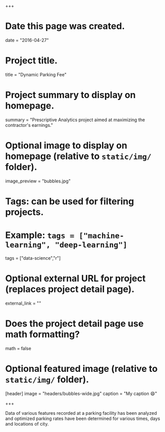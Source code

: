+++
# Date this page was created.
date = "2016-04-27"

# Project title.
title = "Dynamic Parking Fee"

# Project summary to display on homepage.
summary = "Prescriptive Analytics project aimed at maximizing the contractor's earnings."

# Optional image to display on homepage (relative to `static/img/` folder).
image_preview = "bubbles.jpg"

# Tags: can be used for filtering projects.
# Example: `tags = ["machine-learning", "deep-learning"]`
tags = ["data-science","r"]

# Optional external URL for project (replaces project detail page).
external_link = ""

# Does the project detail page use math formatting?
math = false

# Optional featured image (relative to `static/img/` folder).
[header]
image = "headers/bubbles-wide.jpg"
caption = "My caption :smile:"

+++

Data of various features recorded at a parking facility has been analyzed and optimized parking rates have been determined for various times, days and locations of city.
